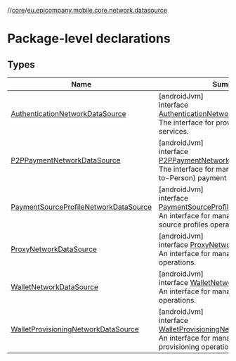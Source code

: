 //[core](../../index.md)/[eu.epicompany.mobile.core.network.datasource](index.md)

# Package-level declarations

## Types

| Name | Summary |
|---|---|
| [AuthenticationNetworkDataSource](-authentication-network-data-source/index.md) | [androidJvm]<br>interface [AuthenticationNetworkDataSource](-authentication-network-data-source/index.md)<br>The interface for providing authentication services. |
| [P2PPaymentNetworkDataSource](-p2-p-payment-network-data-source/index.md) | [androidJvm]<br>interface [P2PPaymentNetworkDataSource](-p2-p-payment-network-data-source/index.md)<br>The interface for managing P2P (Person-to-Person) payment services. |
| [PaymentSourceProfileNetworkDataSource](-payment-source-profile-network-data-source/index.md) | [androidJvm]<br>interface [PaymentSourceProfileNetworkDataSource](-payment-source-profile-network-data-source/index.md)<br>An interface for managing payment source profiles operations. |
| [ProxyNetworkDataSource](-proxy-network-data-source/index.md) | [androidJvm]<br>interface [ProxyNetworkDataSource](-proxy-network-data-source/index.md)<br>An interface for managing proxy related operations. |
| [WalletNetworkDataSource](-wallet-network-data-source/index.md) | [androidJvm]<br>interface [WalletNetworkDataSource](-wallet-network-data-source/index.md)<br>An interface for managing wallet operations. |
| [WalletProvisioningNetworkDataSource](-wallet-provisioning-network-data-source/index.md) | [androidJvm]<br>interface [WalletProvisioningNetworkDataSource](-wallet-provisioning-network-data-source/index.md)<br>An interface for managing wallet provisioning operations. |
